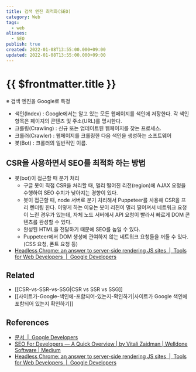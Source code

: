 ```yaml
---
title: 검색 엔진 최적화(SEO)
category: Web
tags:
  - web
aliases:
  - SEO
publish: true
created: 2022-01-08T13:55:00.000+09:00
updated: 2022-01-08T13:55:00.000+09:00
---
```


# {{ $frontmatter.title }}

※ 검색 엔진을 Google로 특정

- 색인(Index) : Google에서는 알고 있는 모든 웹페이지를 색인에 저장한다. 각 색인 항목은 페이지의 콘텐츠 및 주소(URL)를 명시한다.
- 크롤링(Crawling) : 신규 또는 업데이트된 웹페이지를 찾는 프로세스.
- 크롤러(Crawler) : 웹페이지를 크롤링한 다음 색인을 생성하는 소프트웨어
- 봇(Bot) : 크롤러의 일반적인 이름.

## CSR을 사용하면서 SEO를 최적화 하는 방법

- 봇(bot)이 접근할 때 분기 처리
  - 구글 봇이 직접 CSR을 처리할 때, 멀리 떨어진 리전(region)에 AJAX 요청을 수행하여 SEO 수치가 낮아지는 경향이 있다.
  - 봇이 접근할 때, node 서버로 분기 처리해서 Puppeteer를 사용해 CSR을 프리 렌더링 한다. 이렇게 하는 이유는 봇이 리젼이 멀리 떨어져서 네트워크 요청이 느린 경우가 있는데, 자체 노드 서버에서 API 요청이 빨라서 빠르게 DOM 콘텐츠를 완성할 수 있다.
  - 완성된 HTML을 전달하기 때문에 SEO를 높일 수 있다.
  - Puppeteer에서 DOM 생성에 관여하지 않는 네트워크 요청들을 꺼둘 수 있다. (CSS 요청, 폰트 요청 등)
- [Headless Chrome: an answer to server-side rendering JS sites  |  Tools for Web Developers  |  Google Developers](https://developers.google.com/web/tools/puppeteer/articles/ssr)

## Related

- [[CSR-vs-SSR-vs-SSG|CSR vs SSR vs SSG]]
- [[사이트가-Google-색인에-포함되어-있는지-확인하기|사이트가 Google 색인에 포함되어 있는지 확인하기]]

## References

- [문서  |  Google Developers](https://developers.google.com/search/docs)
- [SEO For Developers — A Quick Overview | by Vitali Zaidman | Welldone Software | Medium](https://medium.com/welldone-software/seo-for-developers-a-quick-overview-5b5b7ce34679)
- [Headless Chrome: an answer to server-side rendering JS sites  |  Tools for Web Developers  |  Google Developers](https://developers.google.com/web/tools/puppeteer/articles/ssr)
